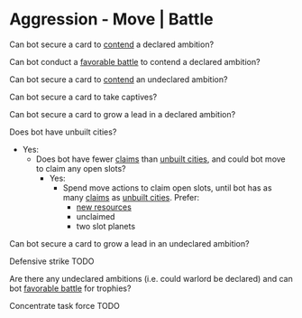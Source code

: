 # Aggression - Move | Battle

Can bot secure a card to <ins>contend</ins> a declared ambition?

Can bot conduct a <ins>favorable battle</ins> to contend a declared ambition?

Can bot secure a card to <ins>contend</ins> an undeclared ambition?

Can bot secure a card to take captives?

Can bot secure a card to grow a lead in a declared ambition?

Does bot have unbuilt cities?
- Yes:
	- Does bot have fewer <ins>claims</ins> than <ins>unbuilt cities</ins>, and could bot move to claim any open slots?
		- Yes:
			- Spend move actions to claim open slots, until bot has as many <ins>claims</ins> as <ins>unbuilt cities</ins>. Prefer:
				- <ins>new resources</ins>
				- unclaimed
				- two slot planets

Can bot secure a card to grow a lead in an undeclared ambition?

Defensive strike TODO

Are there any undeclared ambitions (i.e. could warlord be declared) and can bot <ins>favorable battle</ins> for trophies?

Concentrate task force TODO

<div class="pagebreak"> </div>
